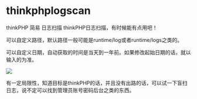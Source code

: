# thinkphplogscan
thinkPHP 简易 日志扫描
thinkPHP日志扫描，有时候能有点用吧！  

可以自定义路径，默认路径一般可能是runtime/log或者runtime/logs之类的。  

可以自定义日期，自动获取的时间是当天到一年前。如果修改起始日期的话，就以输入的为准。  

![](https://github.com/aimorc/thinkphplogscan/blob/master/WX20200401-142623%402x.png)  


有一定局限性，知道目标是thinkPHP的话，并且没有出路的话，可以试一下盲扫日志，说不定可以找到管理员账号密码后台之类的东西。
